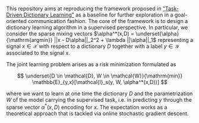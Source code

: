 This repository aims at reproducing the framework proposed in ["Task-Driven Dictionary Learning"](https://arxiv.org/pdf/1009.5358) as a baseline for further exploration in a goal-oriented communication fashion. The core of the framework is to design a dictionary learning algorithm in a supervised perspective. In particular, we consider the sparse mixing vectors $\alpha^*(x,D) = \underset{\alpha}{\mathrm{argmin}} ||x - D\alpha||_2^2 + \lambda ||\alpha||_1$ representing a signal $x \in \mathcal{X}$ with respect to a dictionary $D$ together with a label $y \in \mathcal{Y}$ associated to the signal $x$. 

The joint learning problem arises as a risk minimization formulated as 

$$
\underset{D \in \mathcal{D}, W \in \mathcal{W}}{\mathrm{min}} \mathbb{E}_{y,x}[\mathcal{l}_s(y, W, \alpha^*(x,D))]
$$

where we want to learn at one time the dictionary $D$ and the parametrization $W$ of the model carrying the supervised task, i.e. in predicting $y$ through the sparse vector $\alpha^*(x,D)$ encoding for $x$. The expectation works as a theoretical approach that is tackled via online stochastic gradient descent. 

